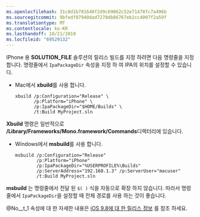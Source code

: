 ```yaml
---
ms.openlocfilehash: 31c8d1b781648f2d9c69062c52e71478fc7a496b
ms.sourcegitcommit: 9bfedf07940dad7270db86767eb2cc4007f2a59f
ms.translationtype: MT
ms.contentlocale: ko-KR
ms.lasthandoff: 10/21/2019
ms.locfileid: "69529132"
---
```


IPhone 용 **SOLUTION_FILE** 솔루션의 릴리스 빌드를 지정 하려면 다음 명령줄을 지정 합니다. 명령줄에서 `IpaPackageDir` 속성을 지정 하 여 IPA의 위치를 설정할 수 있습니다.

- Mac에서 **xbuild**를 사용 합니다.

  ```
  xbuild /p:Configuration="Release" \ 
         /p:Platform="iPhone" \ 
         /p:IpaPackageDir="$HOME/Builds" \
         /t:Build MyProject.sln
  ```

**Xbuild** 명령은 일반적으로 **/Library/Frameworks/Mono.framework/Commands**디렉터리에 있습니다.

- Windows에서 **msbuild**를 사용 합니다.

  ```
  msbuild /p:Configuration="Release" 
          /p:Platform="iPhone" 
          /p:IpaPackageDir="%USERPROFILE%\Builds" 
          /p:ServerAddress="192.168.1.3" /p:ServerUser="macuser"  
          /t:Build MyProject.sln
  ```

**msbuild** 는 명령줄에서 전달 된 `$( )` 식을 자동으로 확장 하지 않습니다. 따라서 명령줄에서 `IpaPackageDir`을 설정할 때 전체 경로를 사용 하는 것이 좋습니다.

@No__t_1 속성에 대 한 자세한 내용은 [iOS 9.8에 대 한 릴리스 정보](https://github.com/xamarin/release-notes-archive/blob/master/release-notes/ios/xamarin.ios_9/xamarin.ios_9.8.md#new-msbuild-property-ipapackagedir-to-customize-ipa-output-location) 를 참조 하세요.
